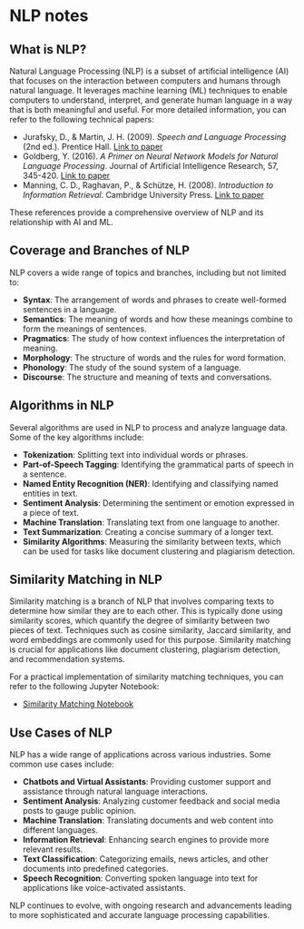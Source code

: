 # NLP notes
## What is NLP?

Natural Language Processing (NLP) is a subset of artificial intelligence (AI) that focuses on the interaction between computers and humans through natural language. It leverages machine learning (ML) techniques to enable computers to understand, interpret, and generate human language in a way that is both meaningful and useful. For more detailed information, you can refer to the following technical papers:

- Jurafsky, D., & Martin, J. H. (2009). *Speech and Language Processing* (2nd ed.). Prentice Hall. [Link to paper](https://web.stanford.edu/~jurafsky/slp3/)
- Goldberg, Y. (2016). *A Primer on Neural Network Models for Natural Language Processing*. Journal of Artificial Intelligence Research, 57, 345-420. [Link to paper](https://arxiv.org/abs/1807.10854)
- Manning, C. D., Raghavan, P., & Schütze, H. (2008). *Introduction to Information Retrieval*. Cambridge University Press. [Link to paper](https://nlp.stanford.edu/IR-book/)

These references provide a comprehensive overview of NLP and its relationship with AI and ML.

## Coverage and Branches of NLP

NLP covers a wide range of topics and branches, including but not limited to:

- **Syntax**: The arrangement of words and phrases to create well-formed sentences in a language.
- **Semantics**: The meaning of words and how these meanings combine to form the meanings of sentences.
- **Pragmatics**: The study of how context influences the interpretation of meaning.
- **Morphology**: The structure of words and the rules for word formation.
- **Phonology**: The study of the sound system of a language.
- **Discourse**: The structure and meaning of texts and conversations.

## Algorithms in NLP

Several algorithms are used in NLP to process and analyze language data. Some of the key algorithms include:

- **Tokenization**: Splitting text into individual words or phrases.
- **Part-of-Speech Tagging**: Identifying the grammatical parts of speech in a sentence.
- **Named Entity Recognition (NER)**: Identifying and classifying named entities in text.
- **Sentiment Analysis**: Determining the sentiment or emotion expressed in a piece of text.
- **Machine Translation**: Translating text from one language to another.
- **Text Summarization**: Creating a concise summary of a longer text.
- **Similarity Algorithms**: Measuring the similarity between texts, which can be used for tasks like document clustering and plagiarism detection.

## Similarity Matching in NLP

Similarity matching is a branch of NLP that involves comparing texts to determine how similar they are to each other. This is typically done using similarity scores, which quantify the degree of similarity between two pieces of text. Techniques such as cosine similarity, Jaccard similarity, and word embeddings are commonly used for this purpose. Similarity matching is crucial for applications like document clustering, plagiarism detection, and recommendation systems.

For a practical implementation of similarity matching techniques, you can refer to the following Jupyter Notebook:

- [Similarity Matching Notebook](Similarity_matching.ipynb)

## Use Cases of NLP

NLP has a wide range of applications across various industries. Some common use cases include:

- **Chatbots and Virtual Assistants**: Providing customer support and assistance through natural language interactions.
- **Sentiment Analysis**: Analyzing customer feedback and social media posts to gauge public opinion.
- **Machine Translation**: Translating documents and web content into different languages.
- **Information Retrieval**: Enhancing search engines to provide more relevant results.
- **Text Classification**: Categorizing emails, news articles, and other documents into predefined categories.
- **Speech Recognition**: Converting spoken language into text for applications like voice-activated assistants.

NLP continues to evolve, with ongoing research and advancements leading to more sophisticated and accurate language processing capabilities.

